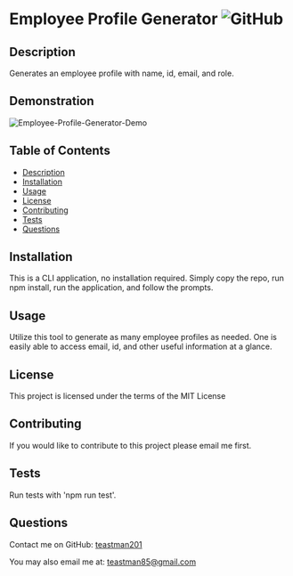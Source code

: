 # Employee Profile Generator ![GitHub](https://img.shields.io/github/license/teastman201/Employee-Profile-Generator?style=for-the-badge)
  
## Description
Generates an employee profile with name, id, email, and role.    

## Demonstration
![Employee-Profile-Generator-Demo](./Assets/Employee-Profile-Generator)
  
## Table of Contents
* [Description](#description)
* [Installation](#installation)
* [Usage](#usage)
* [License](#license)
* [Contributing](#contributing)
* [Tests](#tests)
* [Questions](#questions)       
  
## Installation
This is a CLI application, no installation required. Simply copy the repo, run npm install, run the application, and follow the prompts.
  
## Usage
Utilize this tool to generate as many employee profiles as needed. One is easily able to access email, id, and other useful information at a glance.
  
## License
This project is licensed under the terms of the MIT License
  
## Contributing
If you would like to contribute to this project please email me first.        
  
## Tests
Run tests with 'npm run test'.
  
## Questions
Contact me on GitHub:
[teastman201](https://github.com/teastman201)
  
You may also email me at:
teastman85@gmail.com